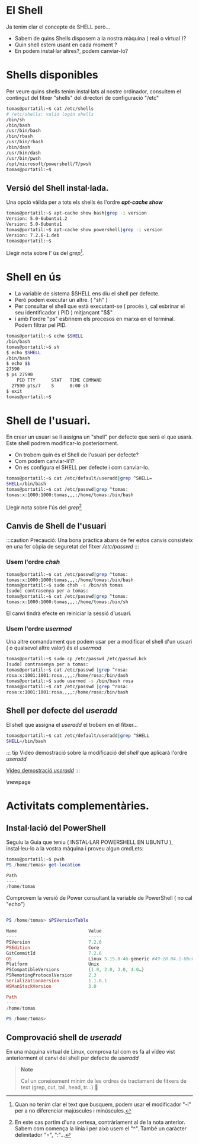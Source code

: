 # El Shell

Ja tenim clar el concepte de SHELL però...

* Sabem de quins Shells disposem a la nostra màquina ( real o virtual )?
* Quin shell estem usant en cada moment ?
* En podem instal·lar altres?, podem canviar-lo?
  
<div id='id2' />

# Shells disponibles

Per veure quins shells tenim instal·lats al nostre ordinador, consultem el contingut del fitxer "shells" del directori de configuració "/etc"

```bash
tomas@portatil:~$ cat /etc/shells
# /etc/shells: valid login shells
/bin/sh
/bin/bash
/usr/bin/bash
/bin/rbash
/usr/bin/rbash
/bin/dash
/usr/bin/dash
/usr/bin/pwsh
/opt/microsoft/powershell/7/pwsh
tomas@portatil:~$ 
```

<div id='id3' />

## Versió del Shell instal·lada.

Una opció vàlida per a tots els shells és l'ordre **_apt-cache show_**

```bash
tomas@portatil:~$ apt-cache show bash|grep -i version
Version: 5.0-6ubuntu1.2
Version: 5.0-6ubuntu1
tomas@portatil:~$ apt-cache show powershell|grep -i version
Version: 7.2.6-1.deb
tomas@portatil:~$ 
```
Llegir nota sobre l' ús del _grep_[^1].

# Shell en ús

* La variable de sistema $SHELL ens diu el shell per defecte.
* Però podem executar un altre. ( "sh" )
* Per consultar el shell que està executant-se ( procés ), cal esbrinar el seu identificador ( PID ) mitjançant "$$"
* i amb l'ordre "ps" esbrinem els procesos en marxa en el terminal. Podem filtrar pel PID.

```bash
tomas@portatil:~$ echo $SHELL
/bin/bash
tomas@portatil:~$ sh
$ echo $SHELL
/bin/bash
$ echo $$
27590
$ ps 27590
    PID TTY      STAT   TIME COMMAND
  27590 pts/7    S      0:00 sh
$ exit
tomas@portatil:~$ 
```
<div id='id4' />

# Shell de l'usuari.

En crear un usuari se li assigna un "shell" per defecte que serà el que usarà.  Este shell podrem modificar-lo posteriorment.

* On trobem quin és el Shell de l'usuari per defecte?
* Com podem canviar-li'l?
* On es configura el SHELL per defecte i com canviar-lo.

```bash
tomas@portatil:~$ cat /etc/default/useradd|grep ^SHELL=
SHELL=/bin/bash
tomas@portatil:~$ cat /etc/passwd|grep ^tomas:
tomas:x:1000:1000:tomas,,,:/home/tomas:/bin/bash
```
Llegir nota sobre l'ús del _grep_[^2]

## Canvis de Shell de l'usuari

:::caution
Precaució: Una bona pràctica abans de fer estos canvis consisteix en una fer còpia de seguretat del fitxer */etc/passwd*
:::


### Usem l'ordre **_chsh_**

```bash
tomas@portatil:~$ cat /etc/passwd|grep ^tomas:
tomas:x:1000:1000:tomas,,,:/home/tomas:/bin/bash
tomas@portatil:~$ sudo chsh -s /bin/sh tomas
[sudo] contrasenya per a tomas: 
tomas@portatil:~$ cat /etc/passwd|grep ^tomas:
tomas:x:1000:1000:tomas,,,:/home/tomas:/bin/sh

```
El canvi tindrà efecte en reiniciar la sessió d'usuari.

### Usem l'ordre **_usermod_**

Una altre comandament que podem usar per a modificar el shell d'un usuari ( o qualsevol altre valor) és el _usermod_
```bash
tomas@portatil:~$ sudo cp /etc/passwd /etc/passwd.bck
[sudo] contrasenya per a tomas: 
tomas@portatil:~$ cat /etc/passwd |grep ^rosa:
rosa:x:1001:1001:rosa,,,,:/home/rosa:/bin/dash
tomas@portatil:~$ sudo usermod -s /bin/bash rosa
tomas@portatil:~$ cat /etc/passwd |grep ^rosa:
rosa:x:1001:1001:rosa,,,,:/home/rosa:/bin/bash
```



## Shell per defecte del _useradd_

El shell que assigna el _useradd_ el trobem en el fitxer...

```bash
tomas@portatil:~$ cat /etc/default/useradd|grep ^SHELL
SHELL=/bin/bash
```

::: tip
Video demostració sobre la modificació del _shell_ que aplicarà l'ordre _useradd_

[Vídeo demostració _useradd_](https://youtu.be/ISOg8g3K20o)
:::


\newpage
# Activitats complementàries.

## Instal·lació del PowerShell

Seguiu la Guia que teniu ( INSTAL·LAR POWERSHELL EN UBUNTU ), instal·leu-lo a la vostra màquina i proveu algun cmdLets:

```powershell
tomas@portatil:~$ pwsh
PS /home/tomas> get-location

Path
----
/home/tomas
```

Comprovem la versió de Power consultant la variable de PowerShell ( no cal "echo")
```powershell

PS /home/tomas> $PSVersionTable

Name                           Value
----                           -----
PSVersion                      7.2.6
PSEdition                      Core
GitCommitId                    7.2.6
OS                             Linux 5.15.0-46-generic #49~20.04.1-Ubuntu SMP …
Platform                       Unix
PSCompatibleVersions           {1.0, 2.0, 3.0, 4.0…}
PSRemotingProtocolVersion      2.3
SerializationVersion           1.1.0.1
WSManStackVersion              3.0

Path
----
/home/tomas

PS /home/tomas> 
``` 
## Comprovació shell de _useradd_
En una màquina virtual de Linux, comprova tal com es fa al vídeo vist anteriorment el canvi del shell per defecte de _useradd_ 

>**Note**
>
>Cal un coneixement mínim de les ordres de tractament de fitxers de text (grep, cut, tail, head, tr...)
🚧


[^1]: Quan no tenim clar el text que busquem, podem usar el modificador "-i" per a no diferenciar majúscules i minúscules.

[^2]: En este cas partim d'una certesa, contràriament al de la nota anterior. Sabem com comença la línia i per això usem el "^". També un caràcter delimitador "=", ":"...
